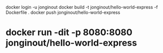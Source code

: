 docker login -u jonginout
docker build -t jonginout/hello-world-express -f Dockerfile .
docker push jonginout/hello-world-express
# docker run -dit -p 8080:8080 jonginout/hello-world-express